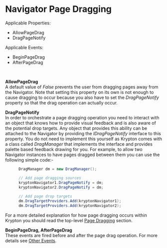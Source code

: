 # Navigator Page Dragging  
  
Applicable Properties:  
* AllowPageDrag
* DragPageNotify

Applicable Events:  
* BeginPageDrag
* AfterPageDrag

 

**AllowPageDrag**  
A default value of *False* prevents the user from dragging pages away from the
Navigator. Note that setting this property on its own is not enough to cause
dragging to occur because you also have to set the *DragPageNotify* property so
that the drag operation can actually occur.

**DragPageNotify**  
In order to orchestrate a page dragging operation you need to interact with an
object that knows how to provide visual feedback and is also aware of the
potential drop targets. Any object that provides this ability can be attached to
the Navigator by providing the *IDragPageNotify* interface to this property. You
do not need to implement this yourself as Krypton comes with a class called
*DragManager* that implements the interface and provides palette based feedback
drawing for you. For example, to allow two Navigator instances to have pages
dragged between them you can use the following simple code:-

```cs
      DragManager dm = new DragManager();  

      // Add page dragging sources  
      kryptonNavigator1.DragPageNotify = dm;  
      kryptonNavigator2.DragPageNotify = dm;  
  
      // Add page drop targets  
      dm.DragTargetProviders.Add(kryptonNavigator1);  
      dm.DragTargetProviders.Add(kryptonNavigator2);
```

For a more detailed explanation for how page dragging occurs within Krypton you
should read the top-level [Page Dragging](../Page%20Dragging/Page%20Dragging%20Overview.md) section.

**BeginPageDrag, AfterPageDrag**  
These events are fired before and after the page drag operation. For more
details see [Other Events](Navigator Other%20Events.md).
